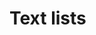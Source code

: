 <!-- ======================================================================
--- Search engine
title:          Text lists
keywords:       text, list
description:    Localization in ng-translation.
--- Menu system
order:          60
text:           Text lists
hidden:         false
umbel:          false
--- Page properties
id:             
document:       
layout:         layout-2-left
$-left:         #side-menu
searchable:     true
--- Side menu
side-menu-root:     /documentation
side-menu-header:   Documentation
side-menu-top:      Installation
side-menu-depth:    2
======================================================================= -->

# Text lists
